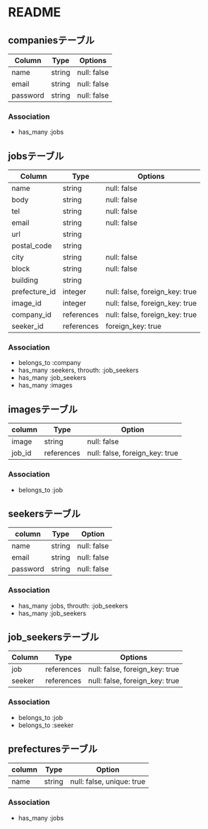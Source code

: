 # README

## companiesテーブル

|Column|Type|Options|
|------|----|-------|
|name|string|null: false|
|email|string|null: false|
|password|string|null: false|

### Association
- has_many :jobs


## jobsテーブル

|Column|Type|Options|
|------|----|-------|
|name|string|null: false|
|body|string|null: false|
|tel|string|null: false|
|email|string|null: false|
|url|string||
|postal_code|string||
|city|string|null: false|
|block|string|null: false|
|building|string||
|prefecture_id|integer|null: false, foreign_key: true|
|image_id|integer|null: false, foreign_key: true|
|company_id|references|null: false, foreign_key: true|
|seeker_id|references|foreign_key: true|

### Association
- belongs_to :company
- has_many :seekers, throuth: :job_seekers
- has_many :job_seekers
- has_many :images


## imagesテーブル
|column|Type|Option|
|-------|----|-----|
|image|string|null: false|
|job_id|references|null: false, foreign_key: true|

### Association
- belongs_to :job


## seekersテーブル
|column|Type|Option|
|-------|----|-----|
|name|string|null: false|
|email|string|null: false|
|password|string|null: false|

### Association
- has_many :jobs, throuth: :job_seekers
- has_many :job_seekers


## job_seekersテーブル

|Column|Type|Options|
|------|----|-------|
|job|references|null: false, foreign_key: true|
|seeker|references|null: false, foreign_key: true|

### Association
- belongs_to :job
- belongs_to :seeker


## prefecturesテーブル
|column|Type|Option|
|-------|----|-----|
|name|string|null: false, unique: true|

### Association
- has_many :jobs
